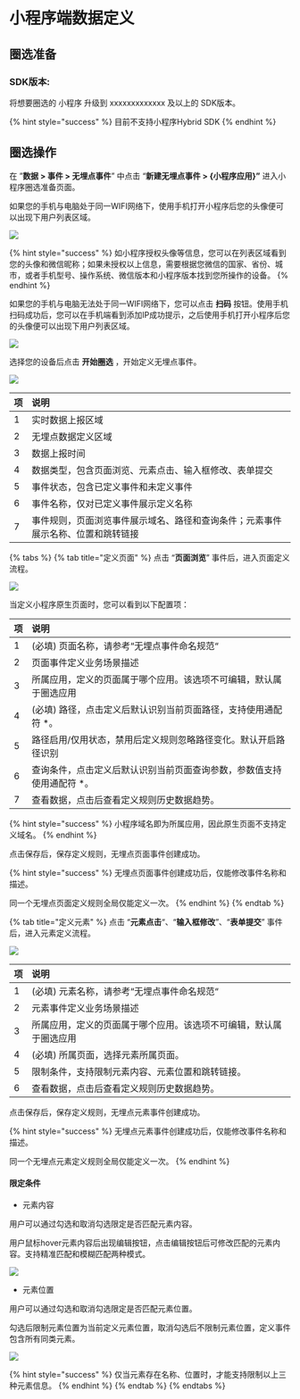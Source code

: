 # 小程序端数据定义

## 圈选准备

### SDK版本: 

将想要圈选的 小程序 升级到 xxxxxxxxxxxxx 及以上的 SDK版本。

{% hint style="success" %}
目前不支持小程序Hybrid SDK
{% endhint %}

## 圈选操作

在 ”**数据 &gt; 事件 &gt; 无埋点事件**” 中点击 “**新建无埋点事件 &gt; {小程序应用}”** 进入小程序圈选准备页面。

如果您的手机与电脑处于同一WIFI网络下，使用手机打开小程序后您的头像便可以出现下用户列表区域。

![](../../.gitbook/assets/image%20%28474%29.png)

{% hint style="success" %}
如小程序授权头像等信息，您可以在列表区域看到您的头像和微信昵称；如果未授权以上信息，需要根据您微信的国家、省份、城市，或者手机型号、操作系统、微信版本和小程序版本找到您所操作的设备。
{% endhint %}

如果您的手机与电脑无法处于同一WIFI网络下，您可以点击 **扫码** 按钮。使用手机扫码成功后，您可以在手机端看到添加IP成功提示，之后使用手机打开小程序后您的头像便可以出现下用户列表区域。

![](../../.gitbook/assets/image%20%28475%29.png)

选择您的设备后点击 **开始圈选** ，开始定义无埋点事件。

![](../../.gitbook/assets/image%20%28473%29.png)

| 项 | 说明 |
| :--- | :--- |
| 1 | 实时数据上报区域 |
| 2 | 无埋点数据定义区域 |
| 3 | 数据上报时间 |
| 4 | 数据类型，包含页面浏览、元素点击、输入框修改、表单提交 |
| 5 | 事件状态，包含已定义事件和未定义事件 |
| 6 | 事件名称，仅对已定义事件展示定义名称 |
| 7 | 事件规则，页面浏览事件展示域名、路径和查询条件；元素事件展示名称、位置和跳转链接 |

{% tabs %}
{% tab title="定义页面" %}
点击 “**页面浏览**” 事件后，进入页面定义流程。

![](../../.gitbook/assets/image%20%28477%29.png)

当定义小程序原生页面时，您可以看到以下配置项：

| 项 | 说明 |
| :--- | :--- |
| 1 | \(必填\) 页面名称，请参考“无埋点事件命名规范“ |
| 2 | 页面事件定义业务场景描述 |
| 3 | 所属应用，定义的页面属于哪个应用。该选项不可编辑，默认属于圈选应用 |
| 4 | \(必填\) 路径，点击定义后默认识别当前页面路径，支持使用通配符 \*。 |
| 5 | 路径启用/仅用状态，禁用后定义规则忽略路径变化。默认开启路径识别 |
| 6 | 查询条件，点击定义后默认识别当前页面查询参数，参数值支持使用通配符 \*。 |
| 7 | 查看数据，点击后查看定义规则历史数据趋势。 |

{% hint style="success" %}
小程序域名即为所属应用，因此原生页面不支持定义域名。
{% endhint %}

点击保存后，保存定义规则，无埋点页面事件创建成功。

{% hint style="success" %}
无埋点页面事件创建成功后，仅能修改事件名称和描述。

同一个无埋点页面定义规则全局仅能定义一次。
{% endhint %}
{% endtab %}

{% tab title="定义元素" %}
点击 “**元素点击**“、“**输入框修改**”、“**表单提交**” 事件后，进入元素定义流程。

![](../../.gitbook/assets/image%20%28478%29.png)

| 项 | 说明 |
| :--- | :--- |
| 1 | \(必填\) 元素名称，请参考“无埋点事件命名规范“ |
| 2 | 元素事件定义业务场景描述 |
| 3 | 所属应用，定义的页面属于哪个应用。该选项不可编辑，默认属于圈选应用 |
| 4 | \(必填\) 所属页面，选择元素所属页面。 |
| 5 | 限制条件，支持限制元素内容、元素位置和跳转链接。 |
| 6 | 查看数据，点击后查看定义规则历史数据趋势。 |

点击保存后，保存定义规则，无埋点元素事件创建成功。

{% hint style="success" %}
无埋点元素事件创建成功后，仅能修改事件名称和描述。

同一个无埋点元素定义规则全局仅能定义一次。
{% endhint %}

#### 限定条件

* 元素内容

用户可以通过勾选和取消勾选限定是否匹配元素内容。

用户鼠标hover元素内容后出现编辑按钮，点击编辑按钮后可修改匹配的元素内容。支持精准匹配和模糊匹配两种模式。

![](../../.gitbook/assets/image%20%28422%29.png)

* 元素位置

用户可以通过勾选和取消勾选限定是否匹配元素位置。

勾选后限制元素位置为当前定义元素位置，取消勾选后不限制元素位置，定义事件包含所有同类元素。

![](../../.gitbook/assets/image%20%28414%29.png)

{% hint style="success" %}
仅当元素存在名称、位置时，才能支持限制以上三种元素信息。
{% endhint %}
{% endtab %}
{% endtabs %}

